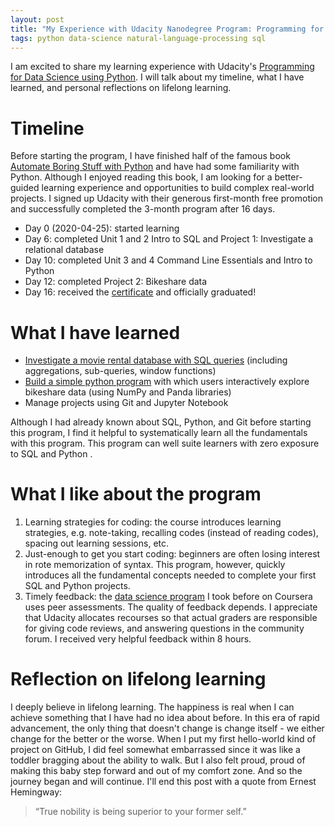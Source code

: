 ```yaml
---
layout: post
title: "My Experience with Udacity Nanodegree Program: Programming for Data Science using Python"
tags: python data-science natural-language-processing sql
---
```


I am excited to share my learning experience with Udacity's [Programming for Data Science using Python](https://www.udacity.com/course/programming-for-data-science-nanodegree--nd104). I will talk about my timeline, what I have learned, and personal reflections on lifelong learning.

# Timeline

Before starting the program, I have finished half of the famous book [Automate Boring Stuff with Python](https://automatetheboringstuff.com/) and have had some familiarity with Python. Although I enjoyed reading this book, I am looking for a better-guided learning experience and opportunities to build complex real-world projects. I signed up Udacity with their generous first-month free promotion and successfully completed the 3-month program after 16 days. 

*   Day 0 (2020-04-25): started learning
*   Day 6: completed Unit 1 and 2 Intro to SQL and Project 1: Investigate a relational database
*   Day 10: completed Unit 3 and 4 Command Line Essentials and Intro to Python
*   Day 12: completed Project 2: Bikeshare data
*   Day 16: received the [certificate](https://graduation.udacity.com/confirm/GFMN9CT3) and officially graduated! 

# What I have learned

*   [Investigate a movie rental database with SQL queries](https://github.com/tanyayt/udacity_prog4ds_using_python/tree/master/movie_rental_sql_project) (including aggregations, sub-queries, window functions)
*   [Build a simple python program](https://github.com/tanyayt/udacity_prog4ds_using_python/tree/master/bikeshare_python_project) with which users interactively explore bikeshare data (using NumPy and Panda libraries)
*   Manage projects using Git and Jupyter Notebook

Although I had already known about SQL, Python, and Git before starting this program, I find it helpful to systematically learn all the fundamentals with this program. This program can well suite learners with zero exposure to SQL and Python .

# What I like about the program

1.  Learning strategies for coding: the course introduces learning strategies, e.g. note-taking, recalling codes (instead of reading codes), spacing out learning sessions, etc. 
2.   Just-enough to get you start coding: beginners are often losing interest in rote memorization of syntax. This program, however, quickly introduces all the fundamental concepts needed to complete your first SQL and Python projects. 
3.  Timely feedback: the [data science program](https://www.coursera.org/specializations/jhu-data-science) I took before on Coursera uses peer assessments. The quality of feedback depends. I appreciate that Udacity allocates recourses so that actual graders are responsible for giving code reviews, and answering questions in the community forum. I received very helpful feedback within 8 hours. 

# Reflection on lifelong learning

I deeply believe in lifelong learning. The happiness is real when I can achieve something that I have had no idea about before.  In this era of rapid advancement, the only thing that doesn't change is change itself - we either change for the better or the worse. When I put my first hello-world kind of project on GitHub, I did feel somewhat embarrassed since it was like a toddler bragging about the ability to walk. But I also felt proud, proud of making this baby step forward and out of my comfort zone. And so the journey began and will continue. I'll end this post with a quote from Ernest Hemingway: 

>   “True nobility is being superior to your former self.”

